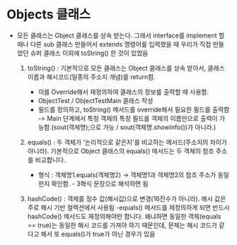 # Objects 클래스
- 모든 클래스는 Object 클래스를 상속 받는다. 그래서 interface를 implement 할 때나 다른 sub 클래스 만들어서 extends 명령어를 입력했을 때 우리가 직접 만들었던 슈퍼 클래스 이외에 toString() 한 것이 있었음  
  1. toString() : 기본적으로 모든 클래스는 Object 클래스를 상속 받아서, 클래스 이름과 해시코드(일종의 주소지 개념)를 return함.
        - 이를 Override해서 재정의하여 클래스의 정보를 출력할 때 사용함.
        - ObjectTest / ObjectTestMain 클래스 작성
        - 필드를 정의하고, toString() 메서드를 override해서 필요한
           필드를 출력함 -> Main 단계에서 특정 객체의 특정 필드를 객체의 이름만으로 출력이 가능함.(sout(객체명);으로 가능 / sout(객체명.showInfo())가 아니라.)
  2. equals() : 두 객체가 '논리적으로 같은지'를 비교하는 메서드(주소지의 차이가 아니라). 기본적으로 Object 클래스의
  equals() 메서드는 두 객체의 참조 주소를 비교합니다.
     - 형식 : 객체명1.equals(객체명2) -> 객체명1과 객체명2의 참조 주소가 동일한지 확인함. - 3혁식 문장으로 해석하면 됨

  3. hashCode() : 객체를 정수 값(해시값)으로 변경(16진수가 아니라). 해시 값은 주로 해시 기반 컬렉션에서 사용됨
        -equals() 메서드를 제정의하게 되면 반드시 hashCode() 메서드도 재정의해야만 합니다.
        왜냐하면 동일한 객체(equals == true)는 동일한 해시 코드를 가져야 하기 때문인데, 문제는 해시 코드가 같다고 해서
        또 equals()가 true가 아닌 경우가 있음